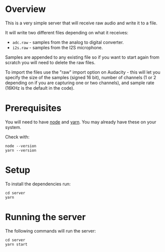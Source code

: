 # Overview

This is a very simple server that will receive raw audio and write it to a file.

It will write two different files depending on what it receives:

- `adc.raw` - samples from the analog to digital converter.
- `i2s.raw` - samples from the I2S microphone.

Samples are appended to any existing file so if you want to start again from scratch you will need to delete the raw files.

To import the files use the "raw" import option on Audacity - this will let you specify the size of the samples (signed 16 bit), number of channels (1 or 2 depending on if you are capturing one or two channels), and sample rate (16KHz is the default in the code).

# Prerequisites

You will need to have [node](https://nodejs.org/en/download/) and [yarn](https://classic.yarnpkg.com/en/docs/install/#mac-stable). You may already have these on your system.

Check with:

```
node --version
yarn --version
```

# Setup

To install the dependencies run:

```
cd server
yarn
```

# Running the server

The following commands will run the server:

```
cd server
yarn start
```
